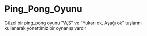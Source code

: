 # Ping_Pong_Oyunu
Güzel bir ping_pong oyunu
"W,S" ve "Yukarı ok, Aşağı ok" tuşlarını kullanarak yönettimiz bir oynanışı vardır
